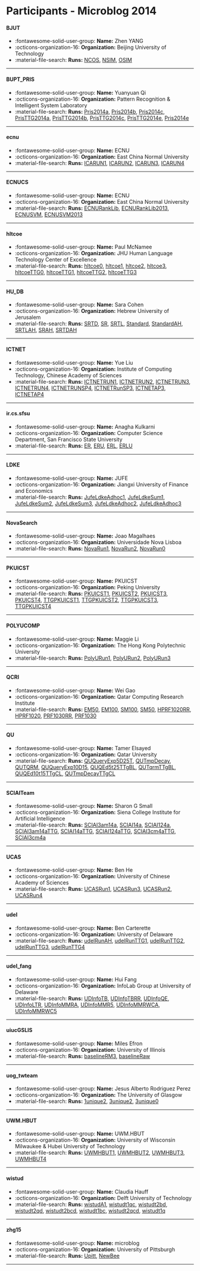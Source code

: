 # Participants - Microblog 2014 

#### BJUT 
 - :fontawesome-solid-user-group: **Name:** Zhen YANG 
 - :octicons-organization-16: **Organization:** Beijing University of Technology 
 - :material-file-search: **Runs:** [NCOS](./runs.md#ncos), [NSIM](./runs.md#nsim), [OSIM](./runs.md#osim) 

---
#### BUPT_PRIS 
 - :fontawesome-solid-user-group: **Name:** Yuanyuan Qi 
 - :octicons-organization-16: **Organization:** Pattern Recognition & Intelligent System Laboratory 
 - :material-file-search: **Runs:** [Pris2014a](./runs.md#pris2014a), [Pris2014b](./runs.md#pris2014b), [Pris2014c](./runs.md#pris2014c), [PrisTTG2014a](./runs.md#pristtg2014a), [PrisTTG2014b](./runs.md#pristtg2014b), [PrisTTG2014c](./runs.md#pristtg2014c), [PrisTTG2014e](./runs.md#pristtg2014e), [Pris2014e](./runs.md#pris2014e) 

---
#### ecnu 
 - :fontawesome-solid-user-group: **Name:** ECNU 
 - :octicons-organization-16: **Organization:** East China Normal University 
 - :material-file-search: **Runs:** [ICARUN1](./runs.md#icarun1), [ICARUN2](./runs.md#icarun2), [ICARUN3](./runs.md#icarun3), [ICARUN4](./runs.md#icarun4) 

---
#### ECNUCS 
 - :fontawesome-solid-user-group: **Name:** ECNU 
 - :octicons-organization-16: **Organization:** East China Normal University 
 - :material-file-search: **Runs:** [ECNURankLib](./runs.md#ecnuranklib), [ECNURankLib2013](./runs.md#ecnuranklib2013), [ECNUSVM](./runs.md#ecnusvm), [ECNUSVM2013](./runs.md#ecnusvm2013) 

---
#### hltcoe 
 - :fontawesome-solid-user-group: **Name:** Paul McNamee 
 - :octicons-organization-16: **Organization:** JHU Human Language Technology Center of Excellence 
 - :material-file-search: **Runs:** [hltcoe0](./runs.md#hltcoe0), [hltcoe1](./runs.md#hltcoe1), [hltcoe2](./runs.md#hltcoe2), [hltcoe3](./runs.md#hltcoe3), [hltcoeTTG0](./runs.md#hltcoettg0), [hltcoeTTG1](./runs.md#hltcoettg1), [hltcoeTTG2](./runs.md#hltcoettg2), [hltcoeTTG3](./runs.md#hltcoettg3) 

---
#### HU_DB 
 - :fontawesome-solid-user-group: **Name:** Sara Cohen 
 - :octicons-organization-16: **Organization:** Hebrew University of Jerusalem 
 - :material-file-search: **Runs:** [SRTD](./runs.md#srtd), [SR](./runs.md#sr), [SRTL](./runs.md#srtl), [Standard](./runs.md#standard), [StandardAH](./runs.md#standardah), [SRTLAH](./runs.md#srtlah), [SRAH](./runs.md#srah), [SRTDAH](./runs.md#srtdah) 

---
#### ICTNET 
 - :fontawesome-solid-user-group: **Name:** Yue Liu 
 - :octicons-organization-16: **Organization:** Institute of Computing Technology, Chinese Academy of Sciences 
 - :material-file-search: **Runs:** [ICTNETRUN1](./runs.md#ictnetrun1), [ICTNETRUN2](./runs.md#ictnetrun2), [ICTNETRUN3](./runs.md#ictnetrun3), [ICTNETRUN4](./runs.md#ictnetrun4), [ICTNETRUNSP4](./runs.md#ictnetrunsp4), [ICTNETRunSP3](./runs.md#ictnetrunsp3), [ICTNETAP3](./runs.md#ictnetap3), [ICTNETAP4](./runs.md#ictnetap4) 

---
#### ir.cs.sfsu 
 - :fontawesome-solid-user-group: **Name:** Anagha Kulkarni 
 - :octicons-organization-16: **Organization:** Computer Science Department, San Francisco State University 
 - :material-file-search: **Runs:** [ER](./runs.md#er), [ERU](./runs.md#eru), [ERL](./runs.md#erl), [ERLU](./runs.md#erlu) 

---
#### LDKE 
 - :fontawesome-solid-user-group: **Name:** JUFE 
 - :octicons-organization-16: **Organization:** Jiangxi University of Finance and Economics 
 - :material-file-search: **Runs:** [JufeLdkeAdhoc1](./runs.md#jufeldkeadhoc1), [JufeLdkeSum1](./runs.md#jufeldkesum1), [JufeLdkeSum2](./runs.md#jufeldkesum2), [JufeLdkeSum3](./runs.md#jufeldkesum3), [JufeLdkeAdhoc2](./runs.md#jufeldkeadhoc2), [JufeLdkeAdhoc3](./runs.md#jufeldkeadhoc3) 

---
#### NovaSearch 
 - :fontawesome-solid-user-group: **Name:** Joao Magalhaes 
 - :octicons-organization-16: **Organization:** Universidade Nova Lisboa 
 - :material-file-search: **Runs:** [NovaRun1](./runs.md#novarun1), [NovaRun2](./runs.md#novarun2), [NovaRun0](./runs.md#novarun0) 

---
#### PKUICST 
 - :fontawesome-solid-user-group: **Name:** PKUICST 
 - :octicons-organization-16: **Organization:** Peking University 
 - :material-file-search: **Runs:** [PKUICST1](./runs.md#pkuicst1), [PKUICST2](./runs.md#pkuicst2), [PKUICST3](./runs.md#pkuicst3), [PKUICST4](./runs.md#pkuicst4), [TTGPKUICST1](./runs.md#ttgpkuicst1), [TTGPKUICST2](./runs.md#ttgpkuicst2), [TTGPKUICST3](./runs.md#ttgpkuicst3), [TTGPKUICST4](./runs.md#ttgpkuicst4) 

---
#### POLYUCOMP 
 - :fontawesome-solid-user-group: **Name:** Maggie Li 
 - :octicons-organization-16: **Organization:** The Hong Kong Polytechnic University 
 - :material-file-search: **Runs:** [PolyURun1](./runs.md#polyurun1), [PolyURun2](./runs.md#polyurun2), [PolyURun3](./runs.md#polyurun3) 

---
#### QCRI 
 - :fontawesome-solid-user-group: **Name:** Wei Gao 
 - :octicons-organization-16: **Organization:** Qatar Computing Research Institute 
 - :material-file-search: **Runs:** [EM50](./runs.md#em50), [EM100](./runs.md#em100), [SM100](./runs.md#sm100), [SM50](./runs.md#sm50), [HPRF1020RR](./runs.md#hprf1020rr), [HPRF1020](./runs.md#hprf1020), [PRF1030RR](./runs.md#prf1030rr), [PRF1030](./runs.md#prf1030) 

---
#### QU 
 - :fontawesome-solid-user-group: **Name:** Tamer Elsayed 
 - :octicons-organization-16: **Organization:** Qatar University 
 - :material-file-search: **Runs:** [QUQueryExp5D25T](./runs.md#ququeryexp5d25t), [QUTmpDecay](./runs.md#qutmpdecay), [QUTQRM](./runs.md#qutqrm), [QUQueryExp10D15](./runs.md#ququeryexp10d15), [QUQEd5t25TTgBL](./runs.md#quqed5t25ttgbl), [QUTqrmTTgBL](./runs.md#qutqrmttgbl), [QUQEd10t15TTgCL](./runs.md#quqed10t15ttgcl), [QUTmpDecayTTgCL](./runs.md#qutmpdecayttgcl) 

---
#### SCIAITeam 
 - :fontawesome-solid-user-group: **Name:** Sharon G Small 
 - :octicons-organization-16: **Organization:** Siena College Institute for Artificial Intelligence 
 - :material-file-search: **Runs:** [SCIAI3am14a](./runs.md#sciai3am14a), [SCIAI14a](./runs.md#sciai14a), [SCIAI124a](./runs.md#sciai124a), [SCIAI3am14aTTG](./runs.md#sciai3am14attg), [SCIAI14aTTG](./runs.md#sciai14attg), [SCIAI124aTTG](./runs.md#sciai124attg), [SCIAI3cm4aTTG](./runs.md#sciai3cm4attg), [SCIAI3cm4a](./runs.md#sciai3cm4a) 

---
#### UCAS 
 - :fontawesome-solid-user-group: **Name:** Ben He 
 - :octicons-organization-16: **Organization:** University of Chinese Academy of Sciences 
 - :material-file-search: **Runs:** [UCASRun1](./runs.md#ucasrun1), [UCASRun3](./runs.md#ucasrun3), [UCASRun2](./runs.md#ucasrun2), [UCASRun4](./runs.md#ucasrun4) 

---
#### udel 
 - :fontawesome-solid-user-group: **Name:** Ben Carterette 
 - :octicons-organization-16: **Organization:** University of Delaware 
 - :material-file-search: **Runs:** [udelRunAH](./runs.md#udelrunah), [udelRunTTG1](./runs.md#udelrunttg1), [udelRunTTG2](./runs.md#udelrunttg2), [udelRunTTG3](./runs.md#udelrunttg3), [udelRunTTG4](./runs.md#udelrunttg4) 

---
#### udel_fang 
 - :fontawesome-solid-user-group: **Name:** Hui Fang 
 - :octicons-organization-16: **Organization:** InfoLab Group at University of Delaware 
 - :material-file-search: **Runs:** [UDInfoTB](./runs.md#udinfotb), [UDInfoTBRR](./runs.md#udinfotbrr), [UDInfoQE](./runs.md#udinfoqe), [UDInfoLTR](./runs.md#udinfoltr), [UDInfoMMRA](./runs.md#udinfommra), [UDInfoMMR5](./runs.md#udinfommr5), [UDInfoMMRWCA](./runs.md#udinfommrwca), [UDInfoMMRWC5](./runs.md#udinfommrwc5) 

---
#### uiucGSLIS 
 - :fontawesome-solid-user-group: **Name:** Miles Efron 
 - :octicons-organization-16: **Organization:** University of Illinois 
 - :material-file-search: **Runs:** [baselineRM3](./runs.md#baselinerm3), [baselineRaw](./runs.md#baselineraw) 

---
#### uog_twteam 
 - :fontawesome-solid-user-group: **Name:** Jesus Alberto Rodriguez Perez 
 - :octicons-organization-16: **Organization:** The University of Glasgow 
 - :material-file-search: **Runs:** [1unique2](./runs.md#1unique2), [3unique2](./runs.md#3unique2), [3unique0](./runs.md#3unique0) 

---
#### UWM.HBUT 
 - :fontawesome-solid-user-group: **Name:** UWM.HBUT 
 - :octicons-organization-16: **Organization:** University of Wisconsin Milwaukee & Hubei University of Technology 
 - :material-file-search: **Runs:** [UWMHBUT1](./runs.md#uwmhbut1), [UWMHBUT2](./runs.md#uwmhbut2), [UWMHBUT3](./runs.md#uwmhbut3), [UWMHBUT4](./runs.md#uwmhbut4) 

---
#### wistud 
 - :fontawesome-solid-user-group: **Name:** Claudia Hauff 
 - :octicons-organization-16: **Organization:** Delft University of Technology 
 - :material-file-search: **Runs:** [wistudA1](./runs.md#wistuda1), [wistudt1qc](./runs.md#wistudt1qc), [wistudt2bd](./runs.md#wistudt2bd), [wistudt2qd](./runs.md#wistudt2qd), [wistudt2bcd](./runs.md#wistudt2bcd), [wistudt1bc](./runs.md#wistudt1bc), [wistudt2qcd](./runs.md#wistudt2qcd), [wistudt1q](./runs.md#wistudt1q) 

---
#### zhg15 
 - :fontawesome-solid-user-group: **Name:** microblog 
 - :octicons-organization-16: **Organization:** University of Pittsburgh 
 - :material-file-search: **Runs:** [Upitt](./runs.md#upitt), [NewBee](./runs.md#newbee) 

---
